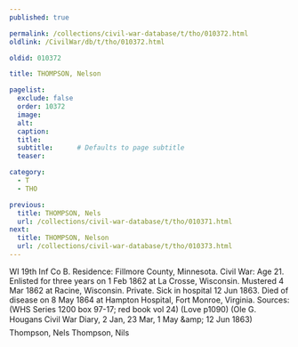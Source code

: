 ```yaml
---
published: true

permalink: /collections/civil-war-database/t/tho/010372.html
oldlink: /CivilWar/db/t/tho/010372.html

oldid: 010372

title: THOMPSON, Nelson

pagelist:
  exclude: false
  order: 10372
  image: 
  alt:
  caption:
  title:
  subtitle:      # Defaults to page subtitle
  teaser:

category: 
  - T 
  - THO

previous:
  title: THOMPSON, Nels
  url: /collections/civil-war-database/t/tho/010371.html  
next:
  title: THOMPSON, Nelson
  url: /collections/civil-war-database/t/tho/010373.html   
---
```

WI 19th Inf Co B. Residence: Fillmore County, Minnesota. Civil War: Age 21. Enlisted for three years on 1 Feb 1862 at La Crosse, Wisconsin. Mustered 4 Mar 1862 at Racine, Wisconsin. Private. Sick in hospital 12 Jun 1863. Died of disease on 8 May 1864 at Hampton Hospital, Fort Monroe, Virginia. Sources: (WHS Series 1200 box 97-17; red book vol 24) (Love p1090) (Ole G. Hougan&#146;s Civil War Diary, 2 Jan, 23 Mar, 1 May &amp;amp; 12 Jun 1863) &#147;Thompson, Nels&#148; &#147;Thompson, Nils&#148;